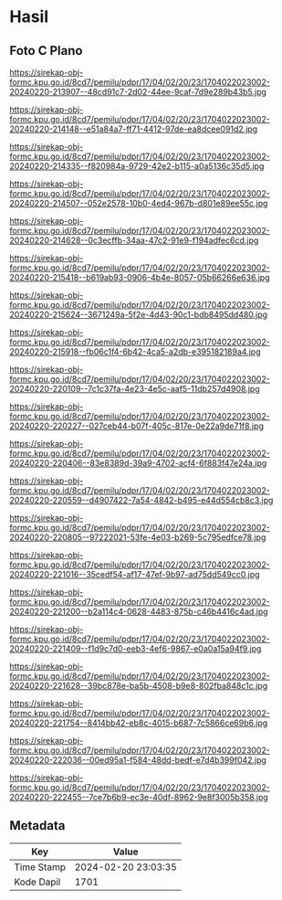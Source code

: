 # Hasil

## Foto C Plano

https://sirekap-obj-formc.kpu.go.id/8cd7/pemilu/pdpr/17/04/02/20/23/1704022023002-20240220-213907--48cd91c7-2d02-44ee-9caf-7d9e289b43b5.jpg

https://sirekap-obj-formc.kpu.go.id/8cd7/pemilu/pdpr/17/04/02/20/23/1704022023002-20240220-214148--e51a84a7-ff71-4412-97de-ea8dcee091d2.jpg

https://sirekap-obj-formc.kpu.go.id/8cd7/pemilu/pdpr/17/04/02/20/23/1704022023002-20240220-214335--f820984a-9729-42e2-b115-a0a5136c35d5.jpg

https://sirekap-obj-formc.kpu.go.id/8cd7/pemilu/pdpr/17/04/02/20/23/1704022023002-20240220-214507--052e2578-10b0-4ed4-967b-d801e89ee55c.jpg

https://sirekap-obj-formc.kpu.go.id/8cd7/pemilu/pdpr/17/04/02/20/23/1704022023002-20240220-214628--0c3ecffb-34aa-47c2-91e9-f194adfec6cd.jpg

https://sirekap-obj-formc.kpu.go.id/8cd7/pemilu/pdpr/17/04/02/20/23/1704022023002-20240220-215418--b619ab93-0906-4b4e-8057-05b66266e636.jpg

https://sirekap-obj-formc.kpu.go.id/8cd7/pemilu/pdpr/17/04/02/20/23/1704022023002-20240220-215624--3671249a-5f2e-4d43-90c1-bdb8495dd480.jpg

https://sirekap-obj-formc.kpu.go.id/8cd7/pemilu/pdpr/17/04/02/20/23/1704022023002-20240220-215918--fb06c1f4-6b42-4ca5-a2db-e395182189a4.jpg

https://sirekap-obj-formc.kpu.go.id/8cd7/pemilu/pdpr/17/04/02/20/23/1704022023002-20240220-220109--7c1c37fa-4e23-4e5c-aaf5-11db257d4908.jpg

https://sirekap-obj-formc.kpu.go.id/8cd7/pemilu/pdpr/17/04/02/20/23/1704022023002-20240220-220227--027ceb44-b07f-405c-817e-0e22a9de71f8.jpg

https://sirekap-obj-formc.kpu.go.id/8cd7/pemilu/pdpr/17/04/02/20/23/1704022023002-20240220-220406--83e8389d-39a9-4702-acf4-6f883f47e24a.jpg

https://sirekap-obj-formc.kpu.go.id/8cd7/pemilu/pdpr/17/04/02/20/23/1704022023002-20240220-220559--d4907422-7a54-4842-b495-e44d554cb8c3.jpg

https://sirekap-obj-formc.kpu.go.id/8cd7/pemilu/pdpr/17/04/02/20/23/1704022023002-20240220-220805--97222021-53fe-4e03-b269-5c795edfce78.jpg

https://sirekap-obj-formc.kpu.go.id/8cd7/pemilu/pdpr/17/04/02/20/23/1704022023002-20240220-221016--35cedf54-af17-47ef-9b97-ad75dd549cc0.jpg

https://sirekap-obj-formc.kpu.go.id/8cd7/pemilu/pdpr/17/04/02/20/23/1704022023002-20240220-221200--b2a114c4-0628-4483-875b-c46b4416c4ad.jpg

https://sirekap-obj-formc.kpu.go.id/8cd7/pemilu/pdpr/17/04/02/20/23/1704022023002-20240220-221409--f1d9c7d0-eeb3-4ef6-9867-e0a0a15a94f9.jpg

https://sirekap-obj-formc.kpu.go.id/8cd7/pemilu/pdpr/17/04/02/20/23/1704022023002-20240220-221628--39bc878e-ba5b-4508-b9e8-802fba848c1c.jpg

https://sirekap-obj-formc.kpu.go.id/8cd7/pemilu/pdpr/17/04/02/20/23/1704022023002-20240220-221754--8414bb42-eb8c-4015-b687-7c5866ce69b6.jpg

https://sirekap-obj-formc.kpu.go.id/8cd7/pemilu/pdpr/17/04/02/20/23/1704022023002-20240220-222036--00ed95a1-f584-48dd-bedf-e7d4b399f042.jpg

https://sirekap-obj-formc.kpu.go.id/8cd7/pemilu/pdpr/17/04/02/20/23/1704022023002-20240220-222455--7ce7b6b9-ec3e-40df-8962-9e8f3005b358.jpg


## Metadata

| Key        | Value               |
| ---------- | ------------------- |
| Time Stamp | 2024-02-20 23:03:35 |
| Kode Dapil | 1701                |



